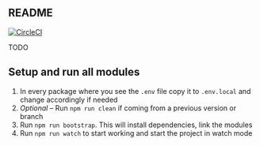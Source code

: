 ## README

[![CircleCI](https://circleci.com/gh/botpress/botpress-xx.svg?style=svg&circle-token=68a1ae3939b5fd25b4af09a36a9ef9c6c10ef570)](https://circleci.com/gh/botpress/botpress-xx)

TODO

## Setup and run all modules

1. In every package where you see the `.env` file copy it to `.env.local` and change accordingly if needed
1. _Optional_ – Run `npm run clean` if coming from a previous version or branch
1. Run `npm run bootstrap`. This will install dependencies, link the modules
1. Run `npm run watch` to start working and start the project in watch mode
